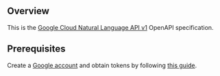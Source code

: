 ## Overview

This is the [Google Cloud Natural Language API v1](https://cloud.google.com/natural-language/) OpenAPI specification.
## Prerequisites

  Create a [Google account](https://accounts.google.com/signup) and obtain tokens by following [this guide](https://developers.google.com/identity/protocols/oauth2).

